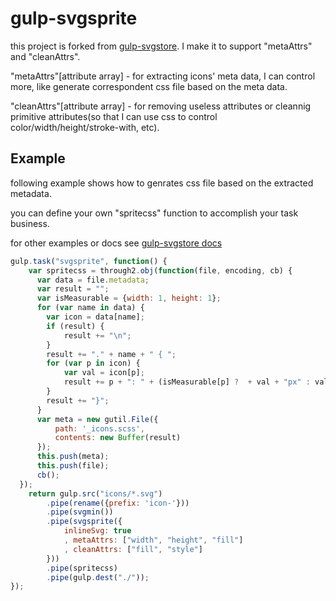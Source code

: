 gulp-svgsprite
=============

this project is forked from [gulp-svgstore](https://github.com/w0rm/gulp-svgstore). I make it to support "metaAttrs" and "cleanAttrs". 

"metaAttrs"[attribute array] - for extracting icons' meta data, I can control more, like generate correspondent css file based on the meta data.

"cleanAttrs"[attribute array] - for removing useless attributes or cleannig primitive attributes(so that I can use css to control color/width/height/stroke-with, etc).

## Example

following example shows how to genrates css file based on the extracted metadata.

you can define your own "spritecss" function to accomplish your task business.

for other examples or docs see [gulp-svgstore docs](https://github.com/w0rm/gulp-svgstore)

```javascript
gulp.task("svgsprite", function() {
	var spritecss = through2.obj(function(file, encoding, cb) {
	  var data = file.metadata;
	  var result = "";
	  var isMeasurable = {width: 1, height: 1};
	  for (var name in data) {
	  	var icon = data[name];
	  	if (result) {
	  		result += "\n";
	  	}
	  	result += "." + name + " { ";
	  	for (var p in icon) {
	  		var val = icon[p];
	  		result += p + ": " + (isMeasurable[p] ?  + val + "px" : val) + "; ";
	  	}
	  	result += "}";
	  }
	  var meta = new gutil.File({
		  path: '_icons.scss',
		  contents: new Buffer(result)
	  });
	  this.push(meta);
	  this.push(file);
	  cb();
  });
	return gulp.src("icons/*.svg")
		.pipe(rename({prefix: 'icon-'}))
		.pipe(svgmin())
		.pipe(svgsprite({
			inlineSvg: true
			, metaAttrs: ["width", "height", "fill"]
			, cleanAttrs: ["fill", "style"]
		}))
		.pipe(spritecss)
		.pipe(gulp.dest("./"));
});
```
